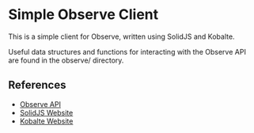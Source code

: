 # Simple Observe Client

This is a simple client for Observe, written using SolidJS and Kobalte.

Useful data structures and functions for interacting with the Observe API are found in the observe/ directory.

## References

  * [Observe API](https://developer.observeinc.com/)
  * [SolidJS Website](https://solidjs.com/)
  * [Kobalte Website](https://kobalte.dev/)

